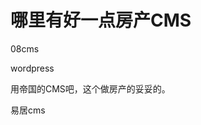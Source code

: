 # 哪里有好一点房产CMS


08cms<img id="aimg_Qa8Fj" onclick="zoom(this, this.src, 0, 0, 0)" class="zoom" src="https://cdn.jsdelivr.net/gh/hishis/forum-master/public/images/patch.gif" onmouseover="img_onmouseoverfunc(this)" onload="thumbImg(this)" border="0" alt="" />

wordpress

用帝国的CMS吧，这个做房产的妥妥的。

易居cms
